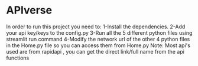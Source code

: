 # APIverse
In order to run this project you need to:
1-Install the dependencies.
2-Add your api key/keys to the config.py
3-Run all the 5 different python files using streamlit run command
4-Modify the network url of the other 4 python files in the Home.py file so you can access them from Home.py
Note: Most api's used are from rapidapi , you can get the direct link/full name from the api functions
